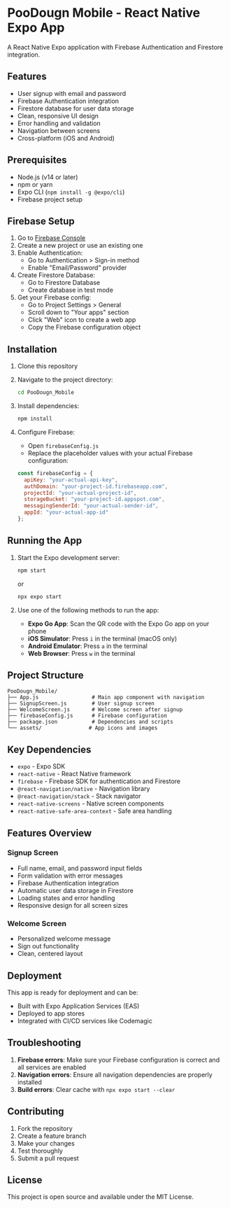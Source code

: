 # PooDougn Mobile - React Native Expo App

A React Native Expo application with Firebase Authentication and Firestore integration.

## Features

- User signup with email and password
- Firebase Authentication integration
- Firestore database for user data storage
- Clean, responsive UI design
- Error handling and validation
- Navigation between screens
- Cross-platform (iOS and Android)

## Prerequisites

- Node.js (v14 or later)
- npm or yarn
- Expo CLI (`npm install -g @expo/cli`)
- Firebase project setup

## Firebase Setup

1. Go to [Firebase Console](https://console.firebase.google.com/)
2. Create a new project or use an existing one
3. Enable Authentication:
   - Go to Authentication > Sign-in method
   - Enable "Email/Password" provider
4. Create Firestore Database:
   - Go to Firestore Database
   - Create database in test mode
5. Get your Firebase config:
   - Go to Project Settings > General
   - Scroll down to "Your apps" section
   - Click "Web" icon to create a web app
   - Copy the Firebase configuration object

## Installation

1. Clone this repository
2. Navigate to the project directory:
   ```bash
   cd PooDougn_Mobile
   ```

3. Install dependencies:
   ```bash
   npm install
   ```

4. Configure Firebase:
   - Open `firebaseConfig.js`
   - Replace the placeholder values with your actual Firebase configuration:
   ```javascript
   const firebaseConfig = {
     apiKey: "your-actual-api-key",
     authDomain: "your-project-id.firebaseapp.com",
     projectId: "your-actual-project-id",
     storageBucket: "your-project-id.appspot.com",
     messagingSenderId: "your-actual-sender-id",
     appId: "your-actual-app-id"
   };
   ```

## Running the App

1. Start the Expo development server:
   ```bash
   npm start
   ```
   or
   ```bash
   npx expo start
   ```

2. Use one of the following methods to run the app:
   - **Expo Go App**: Scan the QR code with the Expo Go app on your phone
   - **iOS Simulator**: Press `i` in the terminal (macOS only)
   - **Android Emulator**: Press `a` in the terminal
   - **Web Browser**: Press `w` in the terminal

## Project Structure

```
PooDougn_Mobile/
├── App.js                 # Main app component with navigation
├── SignupScreen.js        # User signup screen
├── WelcomeScreen.js       # Welcome screen after signup
├── firebaseConfig.js      # Firebase configuration
├── package.json           # Dependencies and scripts
└── assets/               # App icons and images
```

## Key Dependencies

- `expo` - Expo SDK
- `react-native` - React Native framework
- `firebase` - Firebase SDK for authentication and Firestore
- `@react-navigation/native` - Navigation library
- `@react-navigation/stack` - Stack navigator
- `react-native-screens` - Native screen components
- `react-native-safe-area-context` - Safe area handling

## Features Overview

### Signup Screen
- Full name, email, and password input fields
- Form validation with error messages
- Firebase Authentication integration
- Automatic user data storage in Firestore
- Loading states and error handling
- Responsive design for all screen sizes

### Welcome Screen
- Personalized welcome message
- Sign out functionality
- Clean, centered layout

## Deployment

This app is ready for deployment and can be:
- Built with Expo Application Services (EAS)
- Deployed to app stores
- Integrated with CI/CD services like Codemagic

## Troubleshooting

1. **Firebase errors**: Make sure your Firebase configuration is correct and all services are enabled
2. **Navigation errors**: Ensure all navigation dependencies are properly installed
3. **Build errors**: Clear cache with `npx expo start --clear`

## Contributing

1. Fork the repository
2. Create a feature branch
3. Make your changes
4. Test thoroughly
5. Submit a pull request

## License

This project is open source and available under the MIT License.